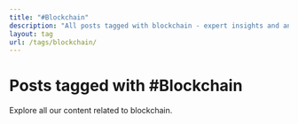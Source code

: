 ```yaml
---
title: "#Blockchain"
description: "All posts tagged with blockchain - expert insights and analysis"
layout: tag
url: /tags/blockchain/
---
```


# Posts tagged with #Blockchain

Explore all our content related to blockchain.
